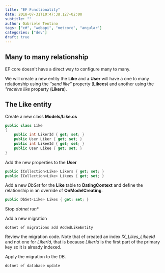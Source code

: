 ```yaml
---
title: "EF Functionality"
date: 2018-07-31T10:47:38.127+02:00
subtitle: ""
author: Gabriele Teotino
tags: ["c#", "webapi", "netcore", "angular"]
categories: ["dev"]
draft: true
---
```


## Many to many relationship

EF core doesn't have a direct way to configure many to many.

We will create a new entity the **Like** and a **User** will have a one to many relationship using the *"send like"* property (**Likees**) and another using the *"receive like* property (**Likers**).

## The Like entity

Create a new class **Models/Like.cs**

```csharp
public class Like
{
    public int LikerId { get; set; }
    public User Liker { get; set; }
    public int LikeeId { get; set; }
    public User Likee { get; set; }
}
```

Add the new properties to the **User**

```csharp
public ICollection<Like> Likers { get; set; }
public ICollection<Like> Likees { get; set; }
```

Add a new *DbSet* for the **Like** table to **DatingContext** and define the relationship in an override of **OnModelCreating**.

```csharp
public DbSet<Like> Likes { get; set; }
```

Stop *dotnet run**

Add a new migration

```shell
dotnet ef migrations add AddedLikeEntity
```

Review the migration code. Note that ef created an index *IX_Likes_LikeeId* and not one for *LikerId*, that is because *LikerId* is the first part of the primary key so it is already indexed.

Apply the migration to the DB.

```shell
dotnet ef database update
```
